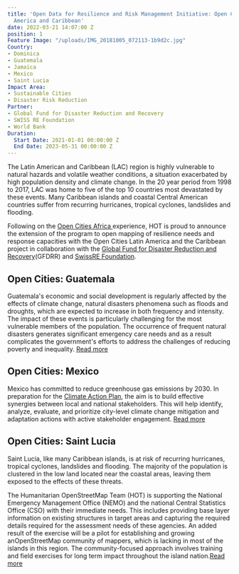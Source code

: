 ```yaml
---
title: 'Open Data for Resilience and Risk Management Initiative: Open Cities Latin
  America and Caribbean'
date: 2022-03-21 14:07:00 Z
position: 1
Feature Image: "/uploads/IMG_20181005_072113-1b9d2c.jpg"
Country:
- Dominica
- Guatemala
- Jamaica
- Mexico
- Saint Lucia
Impact Area:
- Sustainable Cities
- Disaster Risk Reduction
Partner:
- Global Fund for Disaster Reduction and Recovery
- SWISS RE Foundation
- World Bank
Duration:
  Start Date: 2021-01-01 00:00:00 Z
  End Date: 2023-05-31 00:00:00 Z
---
```


The Latin American and Caribbean (LAC) region is highly vulnerable to natural hazards and volatile weather conditions, a situation exacerbated by high population density and climate change. In the 20 year period from 1998 to 2017, LAC was home to five of the top 10 countries most devastated by these events. Many Caribbean islands and coastal Central American countries suffer from recurring hurricanes, tropical cyclones, landslides and flooding.

Following on the [Open Cities Africa ](https://www.hotosm.org/projects/open-cities-africa-accra-city-project-ghana/)experience, HOT is proud to announce the extension of the program to open mapping of resilience needs and response capacities with the Open Cities Latin America and the Caribbean project in collaboration with the [Global Fund for Disaster Reduction and Recovery](https://www.gfdrr.org/en)(GFDRR) and [SwissRE Foundation](https://www.swissrefoundation.org/our-work/focus-area/natural-hazard-and-climate-risk-management/Open_mapping_for_resilient_societies_.html).

## Open Cities: Guatemala

Guatemala's economic and social development is regularly affected by the effects of climate change, natural disasters phenomena such as floods and droughts, which are expected to increase in both frequency and intensity. The impact of these events is particularly challenging for the most vulnerable members of the population. The occurrence of frequent natural disasters generates significant emergency care needs and as a result complicates the government's efforts to address the challenges of reducing poverty and inequality. [Read more](https://www.hotosm.org/open-cities-guatemala.html)

## Open Cities: Mexico

Mexico has committed to reduce greenhouse gas emissions by 2030. In preparation for the [Climate Action Plan](https://www.gob.mx/sedatu/documentos/estrategia-nacional-de-ordenamiento-territorial-de-la-sedatu-2020-2040), the aim is to build effective synergies between local and national stakeholders. This will help identify, analyze, evaluate, and prioritize city-level climate change mitigation and adaptation actions with active stakeholder engagement. [Read more](https://www.hotosm.org/open-cities-mexico.html)

## Open Cities: Saint Lucia

Saint Lucia, like many Caribbean islands, is at risk of recurring hurricanes, tropical cyclones, landslides and flooding. The majority of the population  is clustered in the low land located near the coastal areas, leaving them exposed to the effects of these threats.  

The Humanitarian OpenStreetMap Team (HOT) is  supporting the National Emergency Management Office (NEMO) and the national Central Statistics Office (CSO)  with their immediate needs. This includes providing base layer information on existing structures in target areas and capturing the required details required for the assessment needs of these agencies. An added result of the exercise will be  a pilot for establishing  and growing anOpenStreetMap community of mappers, which is lacking in most of the islands in this region. The community-focused approach involves training and field exercises  for long term impact throughout the island nation.[Read more](https://www.hotosm.org/open-cities-saint-lucia.html)


